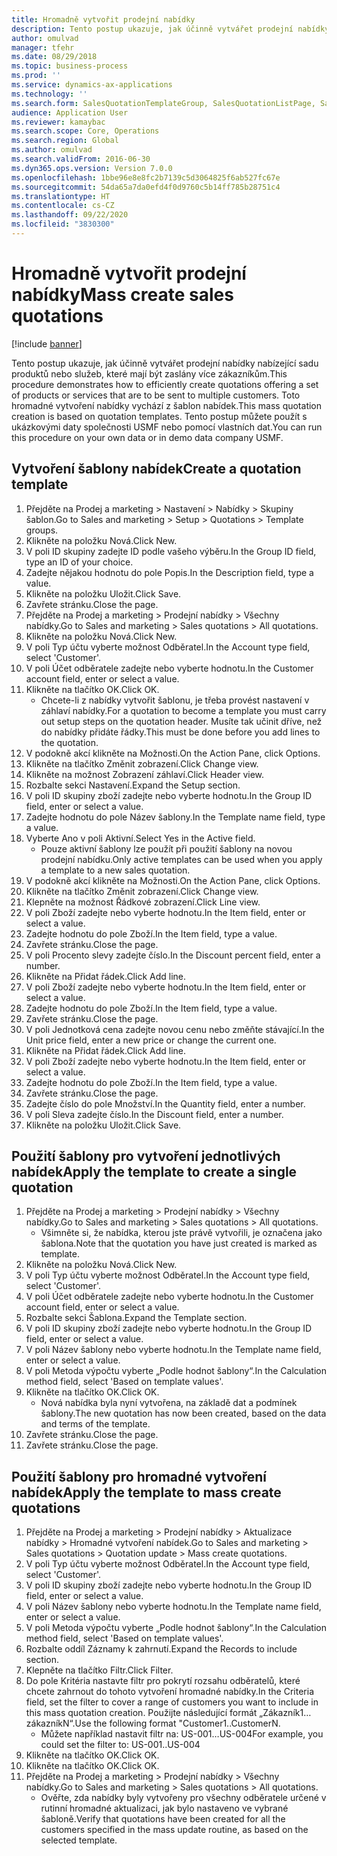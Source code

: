 ```yaml
---
title: Hromadně vytvořit prodejní nabídky
description: Tento postup ukazuje, jak účinně vytvářet prodejní nabídky nabízející sadu produktů nebo služeb, které mají být zaslány více zákazníkům.
author: omulvad
manager: tfehr
ms.date: 08/29/2018
ms.topic: business-process
ms.prod: ''
ms.service: dynamics-ax-applications
ms.technology: ''
ms.search.form: SalesQuotationTemplateGroup, SalesQuotationListPage, SalesCreateQuotation, SalesQuotationTable, SysQueryForm, SalesQuickQuote
audience: Application User
ms.reviewer: kamaybac
ms.search.scope: Core, Operations
ms.search.region: Global
ms.author: omulvad
ms.search.validFrom: 2016-06-30
ms.dyn365.ops.version: Version 7.0.0
ms.openlocfilehash: 1bbe96e8e8fc2b7139c5d3064825f6ab527fc67e
ms.sourcegitcommit: 54da65a7da0efd4f0d9760c5b14ff785b28751c4
ms.translationtype: HT
ms.contentlocale: cs-CZ
ms.lasthandoff: 09/22/2020
ms.locfileid: "3830300"
---
```

# <a name="mass-create-sales-quotations"></a><span data-ttu-id="8dfb9-103">Hromadně vytvořit prodejní nabídky</span><span class="sxs-lookup"><span data-stu-id="8dfb9-103">Mass create sales quotations</span></span>

[!include [banner](../../includes/banner.md)]

<span data-ttu-id="8dfb9-104">Tento postup ukazuje, jak účinně vytvářet prodejní nabídky nabízející sadu produktů nebo služeb, které mají být zaslány více zákazníkům.</span><span class="sxs-lookup"><span data-stu-id="8dfb9-104">This procedure demonstrates how to efficiently create quotations offering a set of products or services that are to be sent to multiple customers.</span></span> <span data-ttu-id="8dfb9-105">Toto hromadné vytvoření nabídky vychází z šablon nabídek.</span><span class="sxs-lookup"><span data-stu-id="8dfb9-105">This mass quotation creation is based on quotation templates.</span></span> <span data-ttu-id="8dfb9-106">Tento postup můžete použít s ukázkovými daty společnosti USMF nebo pomocí vlastních dat.</span><span class="sxs-lookup"><span data-stu-id="8dfb9-106">You can run this procedure on your own data or in demo data company USMF.</span></span>


## <a name="create-a-quotation-template"></a><span data-ttu-id="8dfb9-107">Vytvoření šablony nabídek</span><span class="sxs-lookup"><span data-stu-id="8dfb9-107">Create a quotation template</span></span>
1. <span data-ttu-id="8dfb9-108">Přejděte na Prodej a marketing > Nastavení > Nabídky > Skupiny šablon.</span><span class="sxs-lookup"><span data-stu-id="8dfb9-108">Go to Sales and marketing > Setup > Quotations > Template groups.</span></span>
2. <span data-ttu-id="8dfb9-109">Klikněte na položku Nová.</span><span class="sxs-lookup"><span data-stu-id="8dfb9-109">Click New.</span></span>
3. <span data-ttu-id="8dfb9-110">V poli ID skupiny zadejte ID podle vašeho výběru.</span><span class="sxs-lookup"><span data-stu-id="8dfb9-110">In the Group ID field, type an ID of your choice.</span></span>
4. <span data-ttu-id="8dfb9-111">Zadejte nějakou hodnotu do pole Popis.</span><span class="sxs-lookup"><span data-stu-id="8dfb9-111">In the Description field, type a value.</span></span>
5. <span data-ttu-id="8dfb9-112">Klikněte na položku Uložit.</span><span class="sxs-lookup"><span data-stu-id="8dfb9-112">Click Save.</span></span>
6. <span data-ttu-id="8dfb9-113">Zavřete stránku.</span><span class="sxs-lookup"><span data-stu-id="8dfb9-113">Close the page.</span></span>
7. <span data-ttu-id="8dfb9-114">Přejděte na Prodej a marketing > Prodejní nabídky > Všechny nabídky.</span><span class="sxs-lookup"><span data-stu-id="8dfb9-114">Go to Sales and marketing > Sales quotations > All quotations.</span></span>
8. <span data-ttu-id="8dfb9-115">Klikněte na položku Nová.</span><span class="sxs-lookup"><span data-stu-id="8dfb9-115">Click New.</span></span>
9. <span data-ttu-id="8dfb9-116">V poli Typ účtu vyberte možnost Odběratel.</span><span class="sxs-lookup"><span data-stu-id="8dfb9-116">In the Account type field, select 'Customer'.</span></span>
10. <span data-ttu-id="8dfb9-117">V poli Účet odběratele zadejte nebo vyberte hodnotu.</span><span class="sxs-lookup"><span data-stu-id="8dfb9-117">In the Customer account field, enter or select a value.</span></span>
11. <span data-ttu-id="8dfb9-118">Klikněte na tlačítko OK.</span><span class="sxs-lookup"><span data-stu-id="8dfb9-118">Click OK.</span></span>
    * <span data-ttu-id="8dfb9-119">Chcete-li z nabídky vytvořit šablonu, je třeba provést nastavení v záhlaví nabídky.</span><span class="sxs-lookup"><span data-stu-id="8dfb9-119">For a quotation to become a template you must carry out  setup steps on the quotation header.</span></span> <span data-ttu-id="8dfb9-120">Musíte tak učinit dříve, než do nabídky přidáte řádky.</span><span class="sxs-lookup"><span data-stu-id="8dfb9-120">This must be done before you add lines to the quotation.</span></span>   
12. <span data-ttu-id="8dfb9-121">V podokně akcí klikněte na Možnosti.</span><span class="sxs-lookup"><span data-stu-id="8dfb9-121">On the Action Pane, click Options.</span></span>
13. <span data-ttu-id="8dfb9-122">Klikněte na tlačítko Změnit zobrazení.</span><span class="sxs-lookup"><span data-stu-id="8dfb9-122">Click Change view.</span></span>
14. <span data-ttu-id="8dfb9-123">Klikněte na možnost Zobrazení záhlaví.</span><span class="sxs-lookup"><span data-stu-id="8dfb9-123">Click Header view.</span></span>
15. <span data-ttu-id="8dfb9-124">Rozbalte sekci Nastavení.</span><span class="sxs-lookup"><span data-stu-id="8dfb9-124">Expand the Setup section.</span></span>
16. <span data-ttu-id="8dfb9-125">V poli ID skupiny zboží zadejte nebo vyberte hodnotu.</span><span class="sxs-lookup"><span data-stu-id="8dfb9-125">In the Group ID field, enter or select a value.</span></span>
17. <span data-ttu-id="8dfb9-126">Zadejte hodnotu do pole Název šablony.</span><span class="sxs-lookup"><span data-stu-id="8dfb9-126">In the Template name field, type a value.</span></span>
18. <span data-ttu-id="8dfb9-127">Vyberte Ano v poli Aktivní.</span><span class="sxs-lookup"><span data-stu-id="8dfb9-127">Select Yes in the Active field.</span></span>
    * <span data-ttu-id="8dfb9-128">Pouze aktivní šablony lze použít při použití šablony na novou prodejní nabídku.</span><span class="sxs-lookup"><span data-stu-id="8dfb9-128">Only active templates can be used when you apply a template to a new sales quotation.</span></span>  
19. <span data-ttu-id="8dfb9-129">V podokně akcí klikněte na Možnosti.</span><span class="sxs-lookup"><span data-stu-id="8dfb9-129">On the Action Pane, click Options.</span></span>
20. <span data-ttu-id="8dfb9-130">Klikněte na tlačítko Změnit zobrazení.</span><span class="sxs-lookup"><span data-stu-id="8dfb9-130">Click Change view.</span></span>
21. <span data-ttu-id="8dfb9-131">Klepněte na možnost Řádkové zobrazení.</span><span class="sxs-lookup"><span data-stu-id="8dfb9-131">Click Line view.</span></span>
22. <span data-ttu-id="8dfb9-132">V poli Zboží zadejte nebo vyberte hodnotu.</span><span class="sxs-lookup"><span data-stu-id="8dfb9-132">In the Item field, enter or select a value.</span></span>
23. <span data-ttu-id="8dfb9-133">Zadejte hodnotu do pole Zboží.</span><span class="sxs-lookup"><span data-stu-id="8dfb9-133">In the Item field, type a value.</span></span>
24. <span data-ttu-id="8dfb9-134">Zavřete stránku.</span><span class="sxs-lookup"><span data-stu-id="8dfb9-134">Close the page.</span></span>
25. <span data-ttu-id="8dfb9-135">V poli Procento slevy zadejte číslo.</span><span class="sxs-lookup"><span data-stu-id="8dfb9-135">In the Discount percent field, enter a number.</span></span>
26. <span data-ttu-id="8dfb9-136">Klikněte na Přidat řádek.</span><span class="sxs-lookup"><span data-stu-id="8dfb9-136">Click Add line.</span></span>
27. <span data-ttu-id="8dfb9-137">V poli Zboží zadejte nebo vyberte hodnotu.</span><span class="sxs-lookup"><span data-stu-id="8dfb9-137">In the Item field, enter or select a value.</span></span>
28. <span data-ttu-id="8dfb9-138">Zadejte hodnotu do pole Zboží.</span><span class="sxs-lookup"><span data-stu-id="8dfb9-138">In the Item field, type a value.</span></span>
29. <span data-ttu-id="8dfb9-139">Zavřete stránku.</span><span class="sxs-lookup"><span data-stu-id="8dfb9-139">Close the page.</span></span>
30. <span data-ttu-id="8dfb9-140">V poli Jednotková cena zadejte novou cenu nebo změňte stávající.</span><span class="sxs-lookup"><span data-stu-id="8dfb9-140">In the Unit price field, enter a new price or change the current one.</span></span>
31. <span data-ttu-id="8dfb9-141">Klikněte na Přidat řádek.</span><span class="sxs-lookup"><span data-stu-id="8dfb9-141">Click Add line.</span></span>
32. <span data-ttu-id="8dfb9-142">V poli Zboží zadejte nebo vyberte hodnotu.</span><span class="sxs-lookup"><span data-stu-id="8dfb9-142">In the Item field, enter or select a value.</span></span>
33. <span data-ttu-id="8dfb9-143">Zadejte hodnotu do pole Zboží.</span><span class="sxs-lookup"><span data-stu-id="8dfb9-143">In the Item field, type a value.</span></span>
34. <span data-ttu-id="8dfb9-144">Zavřete stránku.</span><span class="sxs-lookup"><span data-stu-id="8dfb9-144">Close the page.</span></span>
35. <span data-ttu-id="8dfb9-145">Zadejte číslo do pole Množství.</span><span class="sxs-lookup"><span data-stu-id="8dfb9-145">In the Quantity field, enter a number.</span></span>
36. <span data-ttu-id="8dfb9-146">V poli Sleva zadejte číslo.</span><span class="sxs-lookup"><span data-stu-id="8dfb9-146">In the Discount field, enter a number.</span></span>
37. <span data-ttu-id="8dfb9-147">Klikněte na položku Uložit.</span><span class="sxs-lookup"><span data-stu-id="8dfb9-147">Click Save.</span></span>

## <a name="apply-the-template-to-create-a-single-quotation"></a><span data-ttu-id="8dfb9-148">Použití šablony pro vytvoření jednotlivých nabídek</span><span class="sxs-lookup"><span data-stu-id="8dfb9-148">Apply the template to create a single quotation</span></span>
1. <span data-ttu-id="8dfb9-149">Přejděte na Prodej a marketing > Prodejní nabídky > Všechny nabídky.</span><span class="sxs-lookup"><span data-stu-id="8dfb9-149">Go to Sales and marketing > Sales quotations > All quotations.</span></span>
    * <span data-ttu-id="8dfb9-150">Všimněte si, že nabídka, kterou jste právě vytvořili, je označena jako šablona.</span><span class="sxs-lookup"><span data-stu-id="8dfb9-150">Note that the quotation you have just created is marked as template.</span></span>  
2. <span data-ttu-id="8dfb9-151">Klikněte na položku Nová.</span><span class="sxs-lookup"><span data-stu-id="8dfb9-151">Click New.</span></span>
3. <span data-ttu-id="8dfb9-152">V poli Typ účtu vyberte možnost Odběratel.</span><span class="sxs-lookup"><span data-stu-id="8dfb9-152">In the Account type field, select 'Customer'.</span></span>
4. <span data-ttu-id="8dfb9-153">V poli Účet odběratele zadejte nebo vyberte hodnotu.</span><span class="sxs-lookup"><span data-stu-id="8dfb9-153">In the Customer account field, enter or select a value.</span></span>
5. <span data-ttu-id="8dfb9-154">Rozbalte sekci Šablona.</span><span class="sxs-lookup"><span data-stu-id="8dfb9-154">Expand the Template section.</span></span>
6. <span data-ttu-id="8dfb9-155">V poli ID skupiny zboží zadejte nebo vyberte hodnotu.</span><span class="sxs-lookup"><span data-stu-id="8dfb9-155">In the Group ID field, enter or select a value.</span></span>
7. <span data-ttu-id="8dfb9-156">V poli Název šablony nebo vyberte hodnotu.</span><span class="sxs-lookup"><span data-stu-id="8dfb9-156">In the Template name field, enter or select a value.</span></span>
8. <span data-ttu-id="8dfb9-157">V poli Metoda výpočtu vyberte „Podle hodnot šablony“.</span><span class="sxs-lookup"><span data-stu-id="8dfb9-157">In the Calculation method field, select 'Based on template values'.</span></span>
9. <span data-ttu-id="8dfb9-158">Klikněte na tlačítko OK.</span><span class="sxs-lookup"><span data-stu-id="8dfb9-158">Click OK.</span></span>
    * <span data-ttu-id="8dfb9-159">Nová nabídka byla nyní vytvořena, na základě dat a podmínek šablony.</span><span class="sxs-lookup"><span data-stu-id="8dfb9-159">The new quotation has now been created, based on the data and terms of the template.</span></span>  
10. <span data-ttu-id="8dfb9-160">Zavřete stránku.</span><span class="sxs-lookup"><span data-stu-id="8dfb9-160">Close the page.</span></span>
11. <span data-ttu-id="8dfb9-161">Zavřete stránku.</span><span class="sxs-lookup"><span data-stu-id="8dfb9-161">Close the page.</span></span>

## <a name="apply-the-template-to-mass-create-quotations"></a><span data-ttu-id="8dfb9-162">Použití šablony pro hromadné vytvoření nabídek</span><span class="sxs-lookup"><span data-stu-id="8dfb9-162">Apply the template to mass create quotations</span></span>
1. <span data-ttu-id="8dfb9-163">Přejděte na Prodej a marketing > Prodejní nabídky > Aktualizace nabídky > Hromadné vytvoření nabídek.</span><span class="sxs-lookup"><span data-stu-id="8dfb9-163">Go to Sales and marketing > Sales quotations > Quotation update > Mass create quotations.</span></span>
2. <span data-ttu-id="8dfb9-164">V poli Typ účtu vyberte možnost Odběratel.</span><span class="sxs-lookup"><span data-stu-id="8dfb9-164">In the Account type field, select 'Customer'.</span></span>
3. <span data-ttu-id="8dfb9-165">V poli ID skupiny zboží zadejte nebo vyberte hodnotu.</span><span class="sxs-lookup"><span data-stu-id="8dfb9-165">In the Group ID field, enter or select a value.</span></span>
4. <span data-ttu-id="8dfb9-166">V poli Název šablony nebo vyberte hodnotu.</span><span class="sxs-lookup"><span data-stu-id="8dfb9-166">In the Template name field, enter or select a value.</span></span>
5. <span data-ttu-id="8dfb9-167">V poli Metoda výpočtu vyberte „Podle hodnot šablony“.</span><span class="sxs-lookup"><span data-stu-id="8dfb9-167">In the Calculation method field, select 'Based on template values'.</span></span>
6. <span data-ttu-id="8dfb9-168">Rozbalte oddíl Záznamy k zahrnutí.</span><span class="sxs-lookup"><span data-stu-id="8dfb9-168">Expand the Records to include section.</span></span>
7. <span data-ttu-id="8dfb9-169">Klepněte na tlačítko Filtr.</span><span class="sxs-lookup"><span data-stu-id="8dfb9-169">Click Filter.</span></span>
8. <span data-ttu-id="8dfb9-170">Do pole Kritéria nastavte filtr pro pokrytí rozsahu odběratelů, které chcete zahrnout do tohoto vytvoření hromadné nabídky.</span><span class="sxs-lookup"><span data-stu-id="8dfb9-170">In the Criteria field, set the filter to cover a range of customers you want to include in this mass quotation creation.</span></span> <span data-ttu-id="8dfb9-171">Použijte následující formát „Zákazník1…zákazníkN“.</span><span class="sxs-lookup"><span data-stu-id="8dfb9-171">Use the following format "Customer1..CustomerN.</span></span>
    * <span data-ttu-id="8dfb9-172">Můžete například nastavit filtr na: US-001…US-004</span><span class="sxs-lookup"><span data-stu-id="8dfb9-172">For example, you could set the filter to: US-001..US-004</span></span>  
9. <span data-ttu-id="8dfb9-173">Klikněte na tlačítko OK.</span><span class="sxs-lookup"><span data-stu-id="8dfb9-173">Click OK.</span></span>
10. <span data-ttu-id="8dfb9-174">Klikněte na tlačítko OK.</span><span class="sxs-lookup"><span data-stu-id="8dfb9-174">Click OK.</span></span>
11. <span data-ttu-id="8dfb9-175">Přejděte na Prodej a marketing > Prodejní nabídky > Všechny nabídky.</span><span class="sxs-lookup"><span data-stu-id="8dfb9-175">Go to Sales and marketing > Sales quotations > All quotations.</span></span>
    * <span data-ttu-id="8dfb9-176">Ověřte, zda nabídky byly vytvořeny pro všechny odběratele určené v rutinní hromadné aktualizaci, jak bylo nastaveno ve vybrané šabloně.</span><span class="sxs-lookup"><span data-stu-id="8dfb9-176">Verify that quotations have been created for all the customers specified in the mass update routine, as based on the selected template.</span></span>  

